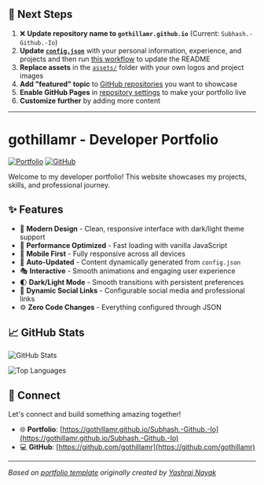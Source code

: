 ## 🚀 Next Steps

1. ❌ **Update repository name to `gothillamr.github.io`** (Current: `Subhash.-Github.-Io`)
2. **Update [`config.json`](https://github.com/gothillamr/Subhash.-Github.-Io/blob/main/config.json)** with your personal information, experience, and projects and then run [this workflow](https://github.com/gothillamr/Subhash.-Github.-Io/actions/workflows/update-readme.yml) to update the README
3. **Replace assets** in the [`assets/`](https://github.com/gothillamr/Subhash.-Github.-Io/tree/main/assets/) folder with your own logos and project images
4. **Add "featured" topic** to [GitHub repositories](https://github.com/gothillamr?tab=repositories) you want to showcase
5. **Enable GitHub Pages** in [repository settings](https://github.com/gothillamr/Subhash.-Github.-Io/settings/pages) to make your portfolio live
6. **Customize further** by adding more content

---

# gothillamr - Developer Portfolio

<div align="left">
  
[![Portfolio](https://img.shields.io/badge/🌐_Visit_Portfolio-Live-brightgreen?style=for-the-badge)](https://gothillamr.github.io/Subhash.-Github.-Io)
[![GitHub](https://img.shields.io/badge/GitHub-Profile-181717?style=for-the-badge&logo=github)](https://github.com/gothillamr)

</div>

Welcome to my developer portfolio! This website showcases my projects, skills, and professional journey.

## ✨ Features

- 🎨 **Modern Design** - Clean, responsive interface with dark/light theme support
- 🚀 **Performance Optimized** - Fast loading with vanilla JavaScript
- 📱 **Mobile First** - Fully responsive across all devices
- 🔄 **Auto-Updated** - Content dynamically generated from `config.json`
- 🎭 **Interactive** - Smooth animations and engaging user experience
- 🌓 **Dark/Light Mode** - Smooth transitions with persistent preferences
- 🔗 **Dynamic Social Links** - Configurable social media and professional links
- ⚙️ **Zero Code Changes** - Everything configured through JSON

## 📈 GitHub Stats

<div align="left">

![GitHub Stats](https://github-readme-stats.vercel.app/api?username=gothillamr&theme=dark&hide_border=true&include_all_commits=true&count_private=true)

![Top Languages](https://github-readme-stats.vercel.app/api/top-langs/?username=gothillamr&theme=dark&hide_border=true&include_all_commits=true&count_private=true&layout=compact)

</div>

## 🤝 Connect

Let's connect and build something amazing together!

- 🌐 **Portfolio**: [https://gothillamr.github.io/Subhash.-Github.-Io](https://gothillamr.github.io/Subhash.-Github.-Io)
- 💻 **GitHub**: [https://github.com/gothillamr](https://github.com/gothillamr)

---

*Based on [portfolio template](https://github.com/yashrajnayak/developer-portfolio) originally created by [Yashraj Nayak](https://github.com/yashrajnayak)*